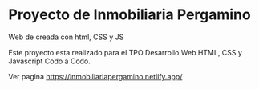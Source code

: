 ﻿# Proyecto de Inmobiliaria Pergamino

Web de creada con html, CSS y JS

Este proyecto esta realizado para el TPO Desarrollo Web HTML, CSS y Javascript Codo a Codo.



Ver pagina https://inmobiliariapergamino.netlify.app/
